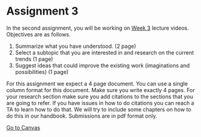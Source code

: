 # Assignment 3

In the second assignment, you will be working on [Week 3](../week3.md) lecture videos.
Objectives are as follows. 

1. Summarize what you have understood. (2 page)
2. Select a subtopic that you are interested in and research on the current trends (1 page)
3. Suggest ideas that could improve the existing work (imaginations and possibilities) (1 page)

For this assignment we expect a 4 page document. You can use a single column format for this 
document. Make sure you write exactly 4 pages. For your research section make sure you add
citations to the sections that you are going to refer. If you have issues in how to do citations
you can reach a TA to learn how to do that. We will try to include some chapters on how to do this
in our handbook. Submissions are in pdf format only. 

[Go to Canvas](https://iu.instructure.com/courses/1824048/assignments/9785089)



